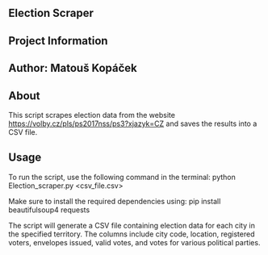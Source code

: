 ## Election Scraper
## Project Information
## Author: Matouš Kopáček

## About
This script scrapes election data from the website https://volby.cz/pls/ps2017nss/ps3?xjazyk=CZ and saves the results into a CSV file.

## Usage
To run the script, use the following command in the terminal:
python Election_scraper.py <link> <csv_file.csv>

Make sure to install the required dependencies using:
pip install beautifulsoup4 requests

The script will generate a CSV file containing election data for each city in the specified territory. The columns include city code, location, registered voters, envelopes issued, valid votes, and votes for various political parties.
